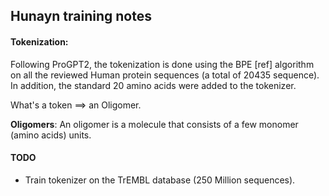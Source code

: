 ## Hunayn training notes

#### Tokenization:
Following ProGPT2, the tokenization is done using the BPE [ref] algorithm on all the reviewed Human protein sequences (a total of 20435 sequence). In addition, the standard 20 amino acids were added to the tokenizer.

What's a token $\implies$ an Oligomer.

**Oligomers**: An oligomer is a molecule that consists of a few monomer (amino acids) units.

#### TODO
- Train tokenizer on the TrEMBL database (250 Million sequences).